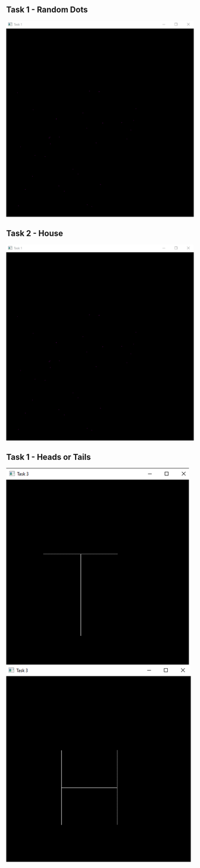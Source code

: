 ## Task 1 - Random Dots

![task1](task1.png)

## Task 2 - House

![task2](task1.png)

## Task 1 - Heads or Tails

![task3a](task3-a.png)
![task3b](task3-b.png)
